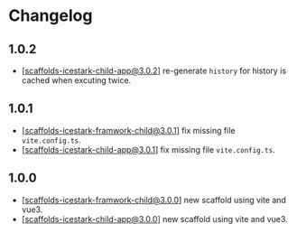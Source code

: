 # Changelog

## 1.0.2

- [scaffolds-icestark-child-app@3.0.2] re-generate `history` for history is cached when excuting twice.

## 1.0.1

- [scaffolds-icestark-framwork-child@3.0.1] fix missing file `vite.config.ts`.
- [scaffolds-icestark-child-app@3.0.1] fix missing file `vite.config.ts`.

## 1.0.0

- [scaffolds-icestark-framwork-child@3.0.0] new scaffold using vite and vue3.
- [scaffolds-icestark-child-app@3.0.0] new scaffold using vite and vue3.
